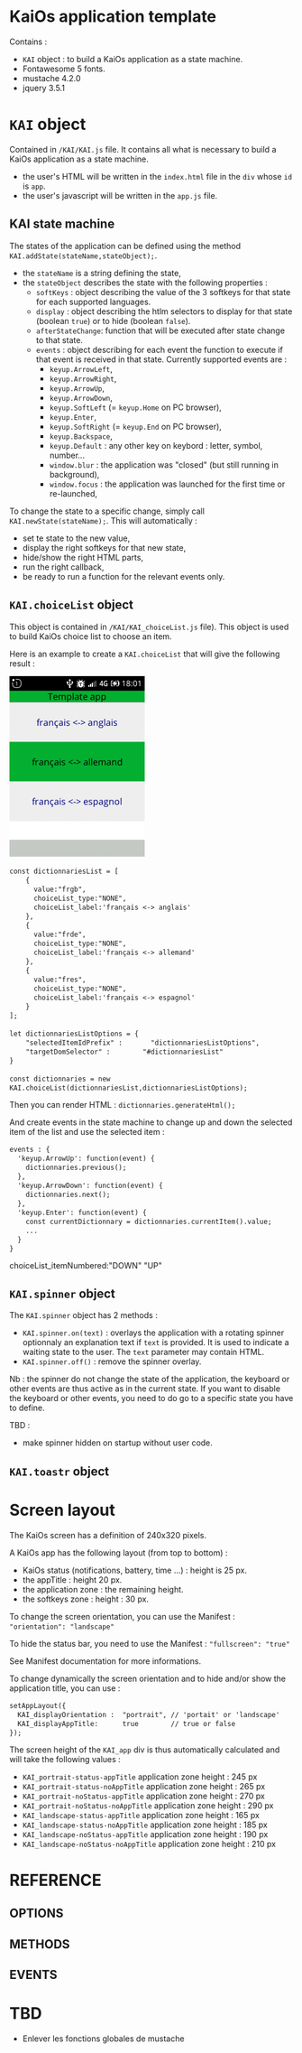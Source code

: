 # KaiOs application template
Contains :
- `KAI` object : to build a KaiOs application as a state machine.
- Fontawesome 5 fonts.
- mustache 4.2.0
- jquery 3.5.1

# `KAI` object
Contained in `/KAI/KAI.js` file. It contains all what is necessary to build a KaiOs application as a state machine.
- the user's HTML will be written in the `index.html` file in the `div` whose `id` is `app`.
- the user's javascript will be written in the `app.js` file.

## KAI state machine
The states of the application can be defined using the method `KAI.addState(stateName,stateObject);`.
- the `stateName` is a string defining the state,
- the `stateObject` describes the state with the following properties :
  - `softKeys` : object describing the value of the 3 softkeys for that state for each supported languages.
  - `display` : object describing the htlm selectors to display for that state (boolean `true`) or to hide (boolean `false`).
  - `afterStateChange`: function that will be executed after state change to that state.
  - `events` : object describing for each event the function to execute if that event is received in that state. Currently supported events are :
    - `keyup.ArrowLeft`,
    - `keyup.ArrowRight`,
    - `keyup.ArrowUp`,
    - `keyup.ArrowDown`,
    - `keyup.SoftLeft` (= `keyup.Home` on PC browser),
    - `keyup.Enter`,
    - `keyup.SoftRight` (= `keyup.End` on PC browser),
    - `keyup.Backspace`,
    - `keyup.Default` : any other key on keybord : letter, symbol, number...
    - `window.blur` : the application was "closed" (but still running in background),
    - `window.focus` : the application was launched for the first time or re-launched,


To change the state to a specific change, simply call `KAI.newState(stateName);`. This will automatically :
- set te state to the new value,
- display the right softkeys for that new state,
- hide/show the right HTML parts,
- run the right callback,
- be ready to run a function for the relevant events only.

## `KAI.choiceList` object
This object is contained in `/KAI/KAI_choiceList.js` file). This object is used to build KaiOs choice list to choose an item.

Here is an example to create a `KAI.choiceList` that will give the following result :

![simple choiceList](screen_copies/choiceList_simple.png)  

```
const dictionnariesList = [
	{
      value:"frgb",
      choiceList_type:"NONE",
      choiceList_label:'français <-> anglais'
	},
    {
      value:"frde",
      choiceList_type:"NONE",
      choiceList_label:'français <-> allemand'
	},
    {
      value:"fres",
      choiceList_type:"NONE",
      choiceList_label:'français <-> espagnol'
	}
];

let dictionnariesListOptions = {
	"selectedItemIdPrefix" :       "dictionnariesListOptions",
	"targetDomSelector" : 		 "#dictionnariesList"
}

const dictionnaries = new KAI.choiceList(dictionnariesList,dictionnariesListOptions);
```

Then you can render HTML : `dictionnaries.generateHtml();`

And create events in the state machine to change up and down the selected item of the list and use the selected item :
```
events : {
  'keyup.ArrowUp': function(event) {
    dictionnaries.previous();
  },
  'keyup.ArrowDown': function(event) {
    dictionnaries.next();
  },
  'keyup.Enter': function(event) {
    const currentDictionnary = dictionnaries.currentItem().value;
    ...
  }
}
```

choiceList_itemNumbered:"DOWN" "UP"


## `KAI.spinner` object
The `KAI.spinner` object has 2 methods :
- `KAI.spinner.on(text)` : overlays the application with a rotating spinner optionnaly an explanation text if `text` is provided. It is used to indicate a waiting state to the user. The `text` parameter may contain HTML.
- `KAI.spinner.off()` : remove the spinner overlay.

Nb : the spinner do not change the state of the application, the keyboard or other events are thus active as in the current state. If you want to disable the keyboard or other events, you need to do go to a specific state you have to define.

TBD :
- make spinner hidden on startup without user code.

## `KAI.toastr` object

# Screen layout
The KaiOs screen has a definition of 240x320 pixels.

A KaiOs app has the following layout (from top to bottom) :
- KaiOs status (notifications, battery, time ...) : height is 25 px.
- the appTitle : height 20 px.
- the application zone : the remaining height.
- the softkeys zone : height : 30 px.

To change the screen orientation, you can use the Manifest : ``"orientation": "landscape"``

To hide the status bar, you need to use the Manifest : `"fullscreen": "true"`

See Manifest documentation for more informations.

To change dynamically the screen orientation and to hide and/or show the application title, you can use :

```
setAppLayout({
  KAI_displayOrientation :  "portrait", // 'portait' or 'landscape'
  KAI_displayAppTitle:      true        // true or false
});
```

The screen height of the `KAI_app` div is thus automatically calculated and will take the following values :

- `KAI_portrait-status-appTitle`  application zone height : 245
 px
- `KAI_portrait-status-noAppTitle`  application zone height : 265
 px
- `KAI_portrait-noStatus-appTitle`  application zone height : 270
 px
- `KAI_portrait-noStatus-noAppTitle`  application zone height : 290
 px
- `KAI_landscape-status-appTitle`  application zone height : 165
px
- `KAI_landscape-status-noAppTitle`  application zone height : 185
 px
- `KAI_landscape-noStatus-appTitle`  application zone height : 190
 px
- `KAI_landscape-noStatus-noAppTitle`  application zone height : 210
 px

 # REFERENCE
 ## OPTIONS
 ## METHODS
 ## EVENTS

 # TBD

 - Enlever les fonctions globales de mustache
